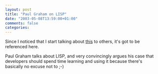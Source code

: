 ```yaml
---
layout: post
title: "Paul Graham on LISP"
date: "2003-05-08T13:59:00+01:00"
comments: false
categories: 
---
```


<p>Since I noticed that I start talking about <a href="http://www.paulgraham.com/icad.html" title="Revenge of the Nerds">this</a>  to others, it's got to be referenced here.</p>

<p>Paul Graham talks about LISP, and very convincingly argues his case that developers should spend time learning and using it because there's basically no excuse not to ;-)</p>


